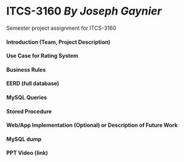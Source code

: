 
# ITCS-3160 *By Joseph Gaynier*
Semester project assignment for ITCS-3160


#### Introduction (Team, Project Description)
#### Use Case for Rating System
#### Business Rules
#### EERD (full database)
#### MySQL Queries
#### Stored Procedure
#### Web/App Implementation (Optional) or Description of Future Work
#### MySQL dump
#### PPT Video (link)
